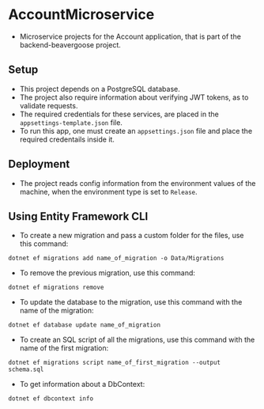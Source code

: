 # AccountMicroservice

* Microservice projects for the Account application, that is part of the backend-beavergoose project.


## Setup
* This project depends on a PostgreSQL database.
* The project also require information about verifying JWT tokens, as to validate requests.
* The required credentials for these services, are placed in the `appsettings-template.json` file.
* To run this app, one must create an `appsettings.json` file and place the required credentails inside it.

## Deployment
* The project reads config information from the environment values of the machine, when the environment type is set to `Release`.

## Using Entity Framework CLI

* To create a new migration and pass a custom folder for the files, use this command:
```
dotnet ef migrations add name_of_migration -o Data/Migrations
```

* To remove the previous migration, use this command:
```
dotnet ef migrations remove
```

* To update the database to the migration, use this command with the name of the migration:
```
dotnet ef database update name_of_migration
```

* To create an SQL script of all the migrations, use this command with the name of the first migration:
```
dotnet ef migrations script name_of_first_migration --output schema.sql
```

* To get information about a DbContext:
```
dotnet ef dbcontext info
```